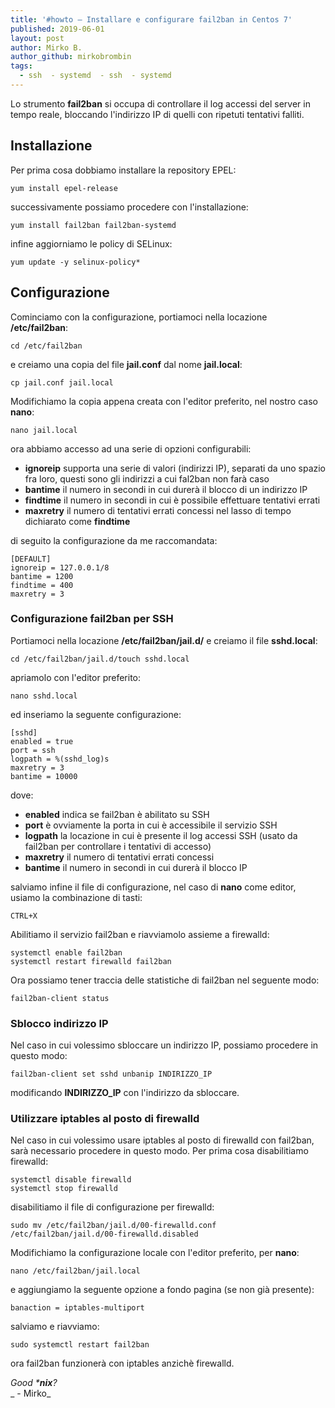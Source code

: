 ```yaml
---
title: '#howto – Installare e configurare fail2ban in Centos 7'
published: 2019-06-01
layout: post
author: Mirko B.
author_github: mirkobrombin
tags:
  - ssh  - systemd  - ssh  - systemd
---
```

Lo strumento **fail2ban** si occupa di controllare il log accessi del server in tempo reale, bloccando l'indirizzo IP di quelli con ripetuti tentativi falliti.

## Installazione

Per prima cosa dobbiamo installare la repository EPEL:

    yum install epel-release

successivamente possiamo procedere con l'installazione:

    yum install fail2ban fail2ban-systemd

infine aggiorniamo le policy di SELinux:

    yum update -y selinux-policy*

## Configurazione

Cominciamo con la configurazione, portiamoci nella locazione **/etc/fail2ban**:

    cd /etc/fail2ban

e creiamo una copia del file **jail.conf** dal nome **jail.local**:

    cp jail.conf jail.local

Modifichiamo la copia appena creata con l'editor preferito, nel nostro caso **nano**:

    nano jail.local

ora abbiamo accesso ad una serie di opzioni configurabili:

*   **ignoreip** supporta una serie di valori (indirizzi IP), separati da uno spazio fra loro, questi sono gli indirizzi a cui fal2ban non farà caso
*   **bantime** il numero in secondi in cui durerà il blocco di un indirizzo IP
*   **findtime** il numero in secondi in cui è possibile effettuare tentativi errati
*   **maxretry** il numero di tentativi errati concessi nel lasso di tempo dichiarato come **findtime**

di seguito la configurazione da me raccomandata:

    [DEFAULT]
    ignoreip = 127.0.0.1/8
    bantime = 1200
    findtime = 400
    maxretry = 3

### Configurazione fail2ban per SSH

Portiamoci nella locazione **/etc/fail2ban/jail.d/** e creiamo il file **sshd.local**:

    cd /etc/fail2ban/jail.d/touch sshd.local

apriamolo con l'editor preferito:

    nano sshd.local

ed inseriamo la seguente configurazione:

    [sshd]
    enabled = true
    port = ssh
    logpath = %(sshd_log)s
    maxretry = 3
    bantime = 10000

dove:

*   **enabled** indica se fail2ban è abilitato su SSH
*   **port** è ovviamente la porta in cui è accessibile il servizio SSH
*   **logpath** la locazione in cui è presente il log accessi SSH (usato da fail2ban per controllare i tentativi di accesso)
*   **maxretry** il numero di tentativi errati concessi
*   **bantime** il numero in secondi in cui durerà il blocco IP

salviamo infine il file di configurazione, nel caso di **nano** come editor, usiamo la combinazione di tasti:

    CTRL+X

Abilitiamo il servizio fail2ban e riavviamolo assieme a firewalld:

    systemctl enable fail2ban
    systemctl restart firewalld fail2ban

Ora possiamo tener traccia delle statistiche di fail2ban nel seguente modo:

    fail2ban-client status

### Sblocco indirizzo IP

Nel caso in cui volessimo sbloccare un indirizzo IP, possiamo procedere in questo modo:

    fail2ban-client set sshd unbanip INDIRIZZO_IP

modificando **INDIRIZZO_IP** con l'indirizzo da sbloccare.

### Utilizzare iptables al posto di firewalld

Nel caso in cui volessimo usare iptables al posto di firewalld con fail2ban, sarà necessario procedere in questo modo. Per prima cosa disabilitiamo firewalld:

    systemctl disable firewalld
    systemctl stop firewalld

disabilitiamo il file di configurazione per firewalld:

    sudo mv /etc/fail2ban/jail.d/00-firewalld.conf /etc/fail2ban/jail.d/00-firewalld.disabled

Modifichiamo la configurazione locale con l'editor preferito, per **nano**:

    nano /etc/fail2ban/jail.local

e aggiungiamo la seguente opzione a fondo pagina (se non già presente):

    banaction = iptables-multiport

salviamo e riavviamo:

    sudo systemctl restart fail2ban

ora fail2ban funzionerà con iptables anzichè firewalld.

_Good ***nix**?_  
_ - Mirko_